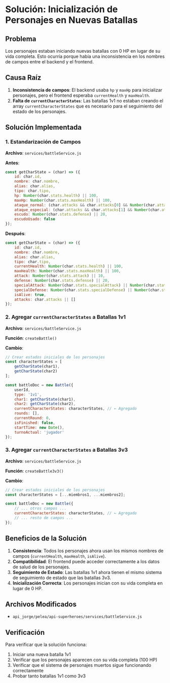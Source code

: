 # Solución: Inicialización de Personajes en Nuevas Batallas

## Problema
Los personajes estaban iniciando nuevas batallas con 0 HP en lugar de su vida completa. Esto ocurría porque había una inconsistencia en los nombres de campos entre el backend y el frontend.

## Causa Raíz
1. **Inconsistencia de campos**: El backend usaba `hp` y `maxHp` para inicializar personajes, pero el frontend esperaba `currentHealth` y `maxHealth`.
2. **Falta de `currentCharacterStates`**: Las batallas 1v1 no estaban creando el array `currentCharacterStates` que es necesario para el seguimiento del estado de los personajes.

## Solución Implementada

### 1. Estandarización de Campos
**Archivo**: `services/battleService.js`

**Antes**:
```javascript
const getCharState = (char) => ({
    id: char.id,
    nombre: char.nombre,
    alias: char.alias,
    tipo: char.tipo,
    hp: Number(char.stats.health) || 100,
    maxHp: Number(char.stats.maxHealth) || 100,
    ataque_normal: (char.attacks && char.attacks[0] && Number(char.attacks[0].baseDamage)) || 10,
    ataque_especial: (char.attacks && char.attacks[1] && Number(char.attacks[1].baseDamage)) || 20,
    escudo: Number(char.stats.defense) || 20,
    escudoUsado: false
});
```

**Después**:
```javascript
const getCharState = (char) => ({
    id: char.id,
    nombre: char.nombre,
    alias: char.alias,
    tipo: char.tipo,
    currentHealth: Number(char.stats.health) || 100,
    maxHealth: Number(char.stats.maxHealth) || 100,
    attack: Number(char.stats.attack) || 10,
    defense: Number(char.stats.defense) || 20,
    specialAttack: Number(char.stats.specialAttack) || Number(char.stats.attack) || 10,
    specialDefense: Number(char.stats.specialDefense) || Number(char.stats.defense) || 20,
    isAlive: true,
    attacks: char.attacks || []
});
```

### 2. Agregar `currentCharacterStates` a Batallas 1v1
**Archivo**: `services/battleService.js`

**Función**: `createBattle()`

**Cambio**:
```javascript
// Crear estados iniciales de los personajes
const characterStates = [
    getCharState(char1),
    getCharState(char2)
];

const battleDoc = new Battle({
    userId,
    type: '1v1',
    char1: getCharState(char1),
    char2: getCharState(char2),
    currentCharacterStates: characterStates, // ← Agregado
    rounds: [],
    currentRound: 0,
    isFinished: false,
    startTime: new Date(),
    turnoActual: 'jugador'
});
```

### 3. Agregar `currentCharacterStates` a Batallas 3v3
**Archivo**: `services/battleService.js`

**Función**: `createBattle3v3()`

**Cambio**:
```javascript
// Crear estados iniciales de los personajes
const characterStates = [...miembros1, ...miembros2];

const battleDoc = new Battle({
    // ... otros campos ...
    currentCharacterStates: characterStates, // ← Agregado
    // ... resto de campos ...
});
```

## Beneficios de la Solución

1. **Consistencia**: Todos los personajes ahora usan los mismos nombres de campos (`currentHealth`, `maxHealth`, `isAlive`).
2. **Compatibilidad**: El frontend puede acceder correctamente a los datos de salud de los personajes.
3. **Seguimiento de Estado**: Las batallas 1v1 ahora tienen el mismo sistema de seguimiento de estado que las batallas 3v3.
4. **Inicialización Correcta**: Los personajes inician con su vida completa en lugar de 0 HP.

## Archivos Modificados
- `api_jorge/pelea/api-superheroes/services/battleService.js`

## Verificación
Para verificar que la solución funciona:
1. Iniciar una nueva batalla 1v1
2. Verificar que los personajes aparecen con su vida completa (100 HP)
3. Verificar que el sistema de personajes muertos sigue funcionando correctamente
4. Probar tanto batallas 1v1 como 3v3 